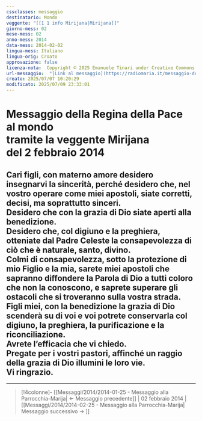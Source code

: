 ```yaml
---
cssclasses: messaggio
destinatario: Mondo
veggente: "[[1 1 info Mirijana|Mirijana]]"
giorno-mess: 02
mese-mess: 02
anno-mess: 2014
data-mess: 2014-02-02
lingua-mess: Italiano
lingua-orig: Croato
approvazione: false
licenza-nota:  Copyright © 2025 Emanuele Tinari under Creative Commons BY-NC-SA 4.0 https://creativecommons.org/licenses/by-nc-sa/4.0/
url-messaggio:  "[Link al messaggio](https://radiomaria.it/messaggio-del-2-febbraio-2014/)"
creato: 2025/07/07 10:20:29
modificato: 2025/07/09 23:33:01
---
```


# Messaggio della Regina della Pace<br>al mondo<br>tramite la veggente Mirijana<br>del 2 febbraio 2014

## Cari figli, con materno amore desidero insegnarvi la sincerità, perché desidero che, nel vostro operare come miei apostoli, siate corretti, decisi, ma soprattutto sinceri.<br>Desidero che con la grazia di Dio siate aperti alla benedizione.<br>Desidero che, col digiuno e la preghiera, otteniate dal Padre Celeste la consapevolezza di ciò che è naturale, santo, divino.<br>Colmi di consapevolezza, sotto la protezione di mio Figlio e la mia, sarete miei apostoli che sapranno diffondere la Parola di Dio a tutti coloro che non la conoscono, e saprete superare gli ostacoli che si troveranno sulla vostra strada.<br>Figli miei, con la benedizione la grazia di Dio scenderà su di voi e voi potrete conservarla col digiuno, la preghiera, la purificazione e la riconciliazione.<br>Avrete l’efficacia che vi chiedo.<br>Pregate per i vostri pastori, affinché un raggio della grazia di Dio illumini le loro vie.<br>Vi ringrazio.

***

> [!4colonne]- [[Messaggi/2014/2014-01-25 - Messaggio alla Parrocchia-Marija| ← Messaggio precedente]] | 02 febbraio 2014 | [[Messaggi/2014/2014-02-25 - Messaggio alla Parrocchia-Marija| Messaggio successivo → ]]